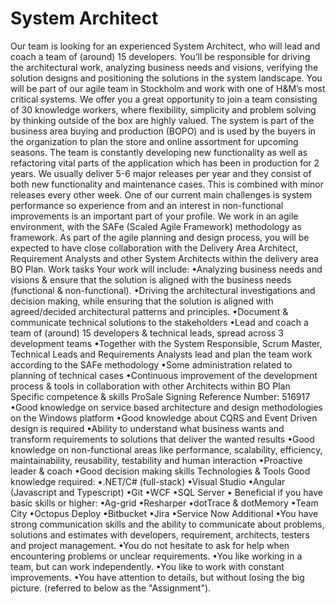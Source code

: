 # System Architect

Our team is looking for an experienced System Architect, who will lead and coach a team of (around) 15 developers.
You’ll be responsible for driving the architectural work, analyzing business needs and visions, verifying the solution designs and positioning the
solutions in the system landscape. You will be part of our agile team in Stockholm and work with one of H&M’s most critical systems.
We offer you a great opportunity to join a team consisting of 30 knowledge workers, where flexibility, simplicity and problem solving by thinking
outside of the box are highly valued.
The system is part of the business area buying and production (BOPO) and is used by the buyers in the organization to plan the store and
online assortment for upcoming seasons.
The team is constantly developing new functionality as well as refactoring vital parts of the application which has been in production for 2 years.
We usually deliver 5-6 major releases per year and they consist of both new functionality and maintenance cases. This is combined with minor
releases every other week.
One of our current main challenges is system performance so experience from and an interest in non-functional improvements is an important
part of your profile.
We work in an agile environment, with the SAFe (Scaled Agile Framework) methodology as framework.
As part of the agile planning and design process, you will be expected to have close collaboration with the Delivery Area Architect, Requirement
Analysts and other System Architects within the delivery area BO Plan.
Work tasks
Your work will include:
•Analyzing business needs and visions & ensure that the solution is aligned with the business needs (functional & non-functional).
•Driving the architectural investigations and decision making, while ensuring that the solution is aligned with agreed/decided architectural
patterns and principles.
•Document & communicate technical solutions to the stakeholders
•Lead and coach a team of (around) 15 developers & technical leads, spread across 3 development teams
•Together with the System Responsible, Scrum Master, Technical Leads and Requirements Analysts lead and plan the team work according to
the SAFe methodology
•Some administration related to planning of technical cases
•Continuous improvement of the development process & tools in collaboration with other Architects within BO Plan
Specific competence & skills
ProSale Signing Reference Number: 516917
•Good knowledge on service based architecture and design methodologies on the Windows platform
•Good knowledge about CQRS and Event Driven design is required
•Ability to understand what business wants and transform requirements to solutions that deliver the wanted results
•Good knowledge on non-functional areas like performance, scalability, efficiency, maintainability, reusability, testability and human interaction
•Proactive leader & coach
•Good decision making skills
Technologies & Tools
Good knowledge required:
•.NET/C# (full-stack)
•Visual Studio
•Angular (Javascript and Typescript)
•Git
•WCF
•SQL Server
•
Beneficial if you have basic skills or higher:
•Ag-grid
•Resharper
•dotTrace & dotMemory
•Team City
•Octopus Deploy
•Bitbucket
•Jira
•Service Now
Additional
•You have strong communication skills and the ability to communicate about problems, solutions and estimates with developers, requirement,
architects, testers and project management.
•You do not hesitate to ask for help when encountering problems or unclear requirements.
•You like working in a team, but can work independently.
•You like to work with constant improvements.
•You have attention to details, but without losing the big picture.
(referred to below as the "Assignment").
